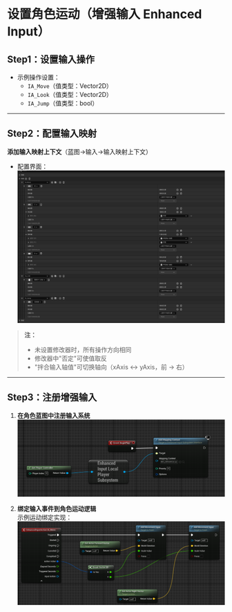 # 设置角色运动（增强输入 Enhanced Input）

## Step1：设置输入操作
- 示例操作设置：
  - `IA_Move`（值类型：Vector2D）
  - `IA_Look`（值类型：Vector2D）
  - `IA_Jump`（值类型：bool）

---

## Step2：配置输入映射
**添加输入映射上下文**（蓝图->输入->输入映射上下文）

- 配置界面：  
![](../../Image/PlayerController0.png)

> **注：**
>
> - 未设置修改器时，所有操作方向相同
> - 修改器中"否定"可使值取反
> - "拌合输入轴值"可切换轴向（xAxis ↔ yAxis，前 → 右）

---

## Step3：注册增强输入
1. **在角色蓝图中注册输入系统**  
   ![](../../Image/PlayerController1.png)

2. **绑定输入事件到角色运动逻辑**  
   示例运动绑定实现：  
   ![](../../Image/PlayerController2.png)
